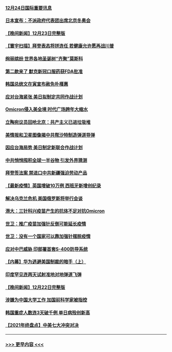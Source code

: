 #### [12月24日国际重要讯息](../pages/prog202/a103302265.md?t=12242001) 
#### [日本宣布：不派政府代表团出席北京冬奥会](../pages/prog202/a103302203.md?t=12242001) 
#### [【晚间新闻】12月23日完整版](../pages/prog202/a103301989.md?t=12242001) 
#### [【寰宇扫描】拜登表态将拼连任 若健康允许愿再战川普](../pages/prog202/a103301749.md?t=12242001) 
#### [绚丽缤纷 世界各地圣诞树“齐聚”莫斯科](../pages/prog202/a103301810.md?t=12242001) 
#### [第二款来了 默克新冠口服药获FDA批准](../pages/prog202/a103301778.md?t=12242001) 
#### [韩国总统文在寅宣布赦免朴槿惠](../pages/prog202/a103301942.md?t=12242001) 
#### [应对台海紧张 美日拟制定共同作战计划](../pages/prog202/a103301772.md?t=12242001) 
#### [Omicron侵入美全境 时代广场跨年大缩水](../pages/prog202/a103301837.md?t=12242001) 
#### [立陶宛议员回呛北京：共产主义已进垃圾堆](../pages/prog202/a103301789.md?t=12242001) 
#### [美情报和卫星图像揭中共帮沙特制造弹道导弹](../pages/prog202/a103301734.md?t=12242001) 
#### [因应台海局势 美日制定新联合作战计划](../pages/prog202/a103301695.md?t=12242001) 
#### [中共悄悄囤积全球一半谷物 引发外界猜测](../pages/prog202/a103301678.md?t=12242001) 
#### [拜登签法案 禁进口中共新疆强迫劳动产品](../pages/prog202/a103301625.md?t=12242001) 
#### [【最新疫情】英国增破10万例 西班牙新增创纪录](../pages/prog202/a103301655.md?t=12242001) 
#### [解决乌克兰危机 美国俄罗斯将举行会谈](../pages/prog202/a103301610.md?t=12242001) 
#### [港大：三针科兴疫苗产生的抗体不足对抗Omicron](../pages/prog202/a103301571.md?t=12242001) 
#### [世卫：推广疫苗加强针反倒可能延长疫情](../pages/prog202/a103301594.md?t=12242001) 
#### [世卫：没有一个国家可以靠加强针摆脱疫情](../pages/prog202/a103301538.md?t=12242001) 
#### [应对中巴威胁 印部署首套S-400防导系统](../pages/prog202/a103301525.md?t=12242001) 
#### [【内幕】华为逃避美国制裁的暗手（上）](../pages/prog202/a103301390.md?t=12242001) 
#### [印度罕见连两天试射准地对地弹道飞弹](../pages/prog202/a103301351.md?t=12242001) 
#### [【晚间新闻】12月22日完整版](../pages/prog202/a103301155.md?t=12242001) 
#### [涉嫌为中国大学工作 加国前科学家被指控](../pages/prog202/a103300937.md?t=12242001) 
#### [韩国重症人数连3天破千例 单日病殁创新高](../pages/prog202/a103301264.md?t=12242001) 
#### [【2021年终盘点】中美七大冲突对决](../pages/prog202/a103301190.md?t=12242001) 

----
#### [ >>> 更早内容 <<< ](../indexes/prog202-earlier.md)
